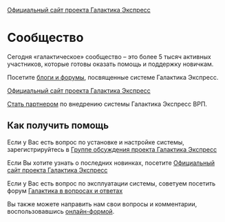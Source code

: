 [Официальный сайт проекта Галактика Экспресс](http://galaktika-express.ru/)

# Сообщество #

Сегодня «галактическое» сообщество – это более 5 тысяч активных участников, которые готовы оказать помощь и поддержку новичкам.

Посетите [блоги и форумы](Blog_Forum.md), посвященные системе Галактика Экспресс.

[Официальный сайт проекта Галактика Экспресс](http://galaktika-express.ru/)

[Стать партнером](http://galaktika-express.ru/kontakty/stat-partnerom) по внедрению системы Галактика Экспресс ВРП.

## Как получить помощь ##

Если у Вас есть вопрос по установке и настройке системы, зарегистрируйтесь в [Группе обсуждения проекта Галактика Экспресс](http://groups.google.com/group/Galaktika-Express)

Если Вы хотите узнать о последних новинках, посетите  [Официальный сайт проекта Галактика Экспресс](http://galaktika-express.ru/)

Если у Вас есть вопрос по эксплуатации системы, советуем посетить форум [Галактика в вопросах и ответах](http://www.tyumbit.ru/gal_forum/index.php)

Вы также можете направить нам свои вопросы и комментарии, воспользовавшись [онлайн-формой](http://galaktika-express.ru/kontakty/zadat-vopros).